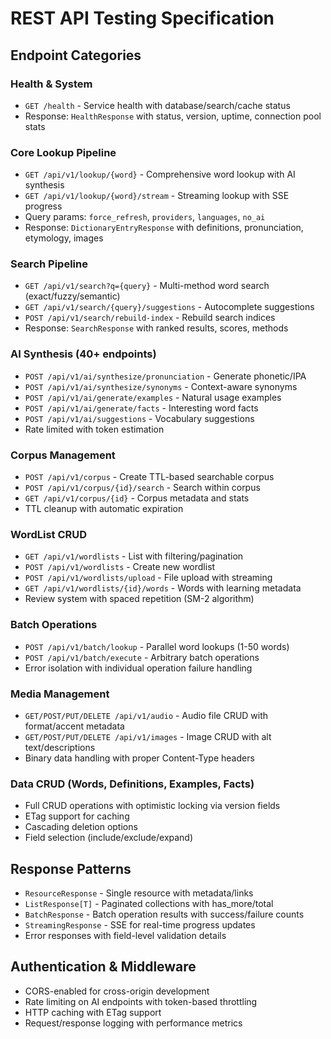 # REST API Testing Specification

## Endpoint Categories

### Health & System
- `GET /health` - Service health with database/search/cache status
- Response: `HealthResponse` with status, version, uptime, connection pool stats

### Core Lookup Pipeline
- `GET /api/v1/lookup/{word}` - Comprehensive word lookup with AI synthesis
- `GET /api/v1/lookup/{word}/stream` - Streaming lookup with SSE progress
- Query params: `force_refresh`, `providers`, `languages`, `no_ai`
- Response: `DictionaryEntryResponse` with definitions, pronunciation, etymology, images

### Search Pipeline  
- `GET /api/v1/search?q={query}` - Multi-method word search (exact/fuzzy/semantic)
- `GET /api/v1/search/{query}/suggestions` - Autocomplete suggestions
- `POST /api/v1/search/rebuild-index` - Rebuild search indices
- Response: `SearchResponse` with ranked results, scores, methods

### AI Synthesis (40+ endpoints)
- `POST /api/v1/ai/synthesize/pronunciation` - Generate phonetic/IPA
- `POST /api/v1/ai/synthesize/synonyms` - Context-aware synonyms  
- `POST /api/v1/ai/generate/examples` - Natural usage examples
- `POST /api/v1/ai/generate/facts` - Interesting word facts
- `POST /api/v1/ai/suggestions` - Vocabulary suggestions
- Rate limited with token estimation

### Corpus Management
- `POST /api/v1/corpus` - Create TTL-based searchable corpus
- `POST /api/v1/corpus/{id}/search` - Search within corpus
- `GET /api/v1/corpus/{id}` - Corpus metadata and stats
- TTL cleanup with automatic expiration

### WordList CRUD
- `GET /api/v1/wordlists` - List with filtering/pagination
- `POST /api/v1/wordlists` - Create new wordlist
- `POST /api/v1/wordlists/upload` - File upload with streaming
- `GET /api/v1/wordlists/{id}/words` - Words with learning metadata
- Review system with spaced repetition (SM-2 algorithm)

### Batch Operations
- `POST /api/v1/batch/lookup` - Parallel word lookups (1-50 words)
- `POST /api/v1/batch/execute` - Arbitrary batch operations
- Error isolation with individual operation failure handling

### Media Management
- `GET/POST/PUT/DELETE /api/v1/audio` - Audio file CRUD with format/accent metadata
- `GET/POST/PUT/DELETE /api/v1/images` - Image CRUD with alt text/descriptions
- Binary data handling with proper Content-Type headers

### Data CRUD (Words, Definitions, Examples, Facts)
- Full CRUD operations with optimistic locking via version fields
- ETag support for caching
- Cascading deletion options
- Field selection (include/exclude/expand)

## Response Patterns
- `ResourceResponse` - Single resource with metadata/links
- `ListResponse[T]` - Paginated collections with has_more/total  
- `BatchResponse` - Batch operation results with success/failure counts
- `StreamingResponse` - SSE for real-time progress updates
- Error responses with field-level validation details

## Authentication & Middleware
- CORS-enabled for cross-origin development
- Rate limiting on AI endpoints with token-based throttling
- HTTP caching with ETag support
- Request/response logging with performance metrics
